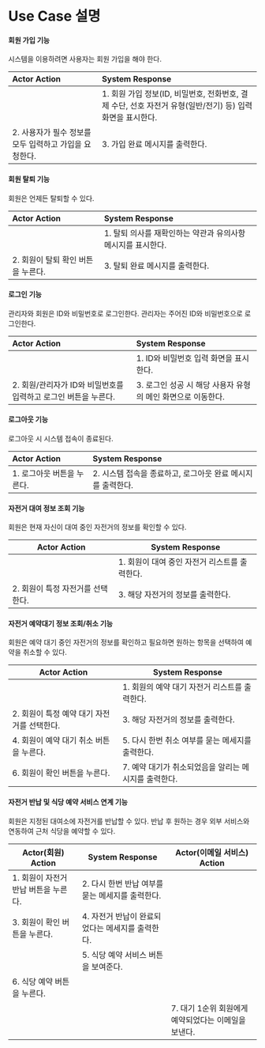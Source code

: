 # Use Case 설명

#### 회원 가입 기능
시스템을 이용하려면 사용자는 회원 가입을 해야 한다.

| Actor Action                                                                   | System Response                                                               |
| :----------------------------------------------------------------------------- | :---------------------------------------------------------------------------- |
|                                                    | 1. 회원 가입 정보(ID, 비밀번호, 전화번호, 결제 수단, 선호 자전거 유형(일반/전기) 등) 입력 화면을 표시한다. |
| 2. 사용자가 필수 정보를 모두 입력하고 가입을 요청한다.                                          | 3. 가입 완료 메시지를 출력한다. |

#### 회원 탈퇴 기능
회원은 언제든 탈퇴할 수 있다.

| Actor Action                        | System Response                                              |
| :---------------------------------- | :----------------------------------------------------------- |
|          | 1. 탈퇴 의사를 재확인하는 약관과 유의사항 메시지를 표시한다.                               |
| 2. 회원이 탈퇴 확인 버튼을 누른다.             | 3. 탈퇴 완료 메시지를 출력한다.         |

#### 로그인 기능
관리자와 회원은 ID와 비밀번호로 로그인한다. 관리자는 주어진 ID와 비밀번호으로 로그인한다.

| Actor Action                                           | System Response                                                                         |
| :----------------------------------------------------- | :-------------------------------------------------------------------------------------- |
|                          | 1. ID와 비밀번호 입력 화면을 표시한다.                                                    |
| 2. 회원/관리자가 ID와 비밀번호를 입력하고 로그인 버튼을 누른다. | 3. 로그인 성공 시 해당 사용자 유형의 메인 화면으로 이동한다. |

#### 로그아웃 기능
로그아웃 시 시스템 접속이 종료된다.

| Actor Action                                  | System Response                                               |
| :-------------------------------------------- | :------------------------------------------------------------ |
|1. 로그아웃 버튼을 누른다.| 2. 시스템 접속을 종료하고, 로그아웃 완료 메시지를 출력한다. |

#### 자전거 대여 정보 조회 기능
회원은 현재 자신이 대여 중인 자전거의 정보를 확인할 수 있다.

|Actor Action|System Response|
|--|--|
||1. 회원이 대여 중인 자전거 리스트를 출력한다.|
|2. 회원이 특정 자전거를 선택한다.|3. 해당 자전거의 정보를 출력한다.|

#### 자전거 예약대기 정보 조회/취소 기능

회원은 예약 대기 중인 자전거의 정보를 확인하고 필요하면 원하는 항목을 선택하여 예약을 취소할 수 있다.

|Actor Action|System Response|
|--|--|
||1. 회원의 예약 대기 자전거 리스트를 출력한다.|
|2. 회원이 특정 예약 대기 자전거를 선택한다.|3. 해당 자전거의 정보를 출력한다.|
|4. 회원이 예약 대기 취소 버튼을 누른다.|5. 다시 한번 취소 여부를 묻는 메세지를 출력한다.|
|6. 회원이 확인 버튼을 누른다.|7. 예약 대기가 취소되었음을 알리는 메시지를 출력한다.|

#### 자전거 반납 및 식당 예약 서비스 연계 기능
회원은 지정된 대여소에 자전거를 반납할 수 있다. 반납 후 원하는 경우 외부 서비스와 연동하여 근처 식당을 예약할 수 있다.

|Actor(회원) Action|System Response|Actor(이메일 서비스) Action|
|--|--|--|
|1. 회원이 자전거 반납 버튼을 누른다.|2. 다시 한번 반납 여부를 묻는 메세지를 출력한다.|
|3. 회원이 확인 버튼을 누른다.|4. 자전거 반납이 완료되었다는 메세지를 출력한다.
|  |5. 식당 예약 서비스 버튼을 보여준다.||
|6. 식당 예약 버튼을 누른다.||
|||7. 대기 1순위 회원에게 예약되었다는 이메일을 보낸다.|
